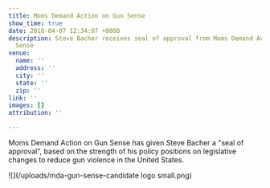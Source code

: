 ```yaml
---
title: Moms Demand Action on Gun Sense
show_time: true
date: 2018-04-07 12:34:07 +0000
description: Steve Bacher receives seal of approval from Moms Demand Action on Gun
  Sense
venue:
  name: ''
  address: ''
  city: ''
  state: ''
  zip: ''
link: ''
images: []
attribution: ''

---
```

Moms Demand Action on Gun Sense has given Steve Bacher a "seal of approval", based on the strength of his policy positions on legislative changes to reduce gun violence in the United States. 

![](/uploads/mda-gun-sense-candidate logo small.png)